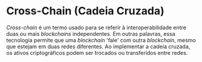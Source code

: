 # Cross-Chain (Cadeia Cruzada)

_Cross-chain_ é um termo usado para se referir à interoperabilidade entre duas ou mais _blockchains_ independentes. Em outras palavras, essa tecnologia permite que uma _blockchain_ 'fale' com outra _blockchain_, mesmo que estejam em duas redes diferentes. Ao implementar a cadeia cruzada, os ativos criptográficos podem ser trocados ou transferidos entre redes.
